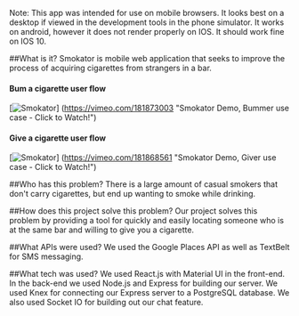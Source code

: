 Note: This app was intended for use on mobile browsers. It looks best on a desktop if viewed in the development tools in the phone simulator. It works on android, however it does not render properly on IOS. It should work fine on IOS 10.

##What is it?
Smokator is mobile web application that seeks to improve the process of acquiring cigarettes from strangers in a bar.

#### Bum a cigarette user flow
[![Smokator](http://i.imgur.com/8SKXgcVl.png)] (https://vimeo.com/181873003 "Smokator Demo, Bummer use case - Click to Watch!")

#### Give a cigarette user flow
[![Smokator](http://i.imgur.com/RujSuQ2l.png )] (https://vimeo.com/181868561 "Smokator Demo, Giver use case - Click to Watch!")

##Who has this problem?
There is a large amount of casual smokers that don't carry cigarettes, but end up wanting to smoke while drinking. 

##How does this project solve this problem?
Our project solves this problem by providing a tool for quickly and easily locating someone who is at the same bar and willing to give you a cigarette.

##What APIs were used?
We used the Google Places API as well as TextBelt for SMS messaging.

##What tech was used?
We used React.js with Material UI in the front-end. In the back-end we used Node.js and Express for building our server. We used Knex for connecting our Express server to a PostgreSQL database. We also used Socket IO for building out our chat feature. 
